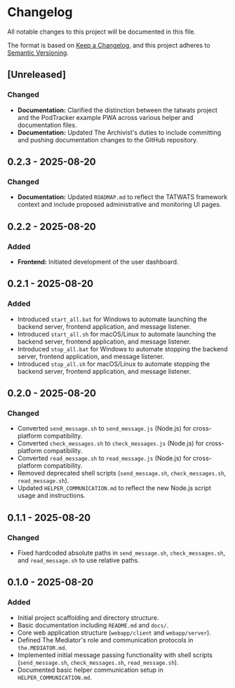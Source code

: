 # Changelog

All notable changes to this project will be documented in this file.

The format is based on [Keep a Changelog](https://keepachangelog.com/en/1.0.0/),
and this project adheres to [Semantic Versioning](https://semver.org/en/2.0.0/).

## [Unreleased]

### Changed
- **Documentation:** Clarified the distinction between the tatwats project and the PodTracker example PWA across various helper and documentation files.
- **Documentation:** Updated The Archivist's duties to include committing and pushing documentation changes to the GitHub repository.

## 0.2.3 - 2025-08-20

### Changed

- **Documentation:** Updated `ROADMAP.md` to reflect the TATWATS framework context and include proposed administrative and monitoring UI pages.

## 0.2.2 - 2025-08-20

### Added

- **Frontend:** Initiated development of the user dashboard.

## 0.2.1 - 2025-08-20

### Added

- Introduced `start_all.bat` for Windows to automate launching the backend server, frontend application, and message listener.
- Introduced `start_all.sh` for macOS/Linux to automate launching the backend server, frontend application, and message listener.
- Introduced `stop_all.bat` for Windows to automate stopping the backend server, frontend application, and message listener.
- Introduced `stop_all.sh` for macOS/Linux to automate stopping the backend server, frontend application, and message listener.

## 0.2.0 - 2025-08-20

### Changed

- Converted `send_message.sh` to `send_message.js` (Node.js) for cross-platform compatibility.
- Converted `check_messages.sh` to `check_messages.js` (Node.js) for cross-platform compatibility.
- Converted `read_message.sh` to `read_message.js` (Node.js) for cross-platform compatibility.
- Removed deprecated shell scripts (`send_message.sh`, `check_messages.sh`, `read_message.sh`).
- Updated `HELPER_COMMUNICATION.md` to reflect the new Node.js script usage and instructions.

## 0.1.1 - 2025-08-20

### Changed

- Fixed hardcoded absolute paths in `send_message.sh`, `check_messages.sh`, and `read_message.sh` to use relative paths.

## 0.1.0 - 2025-08-20

### Added

- Initial project scaffolding and directory structure.
- Basic documentation including `README.md` and `docs/`.
- Core web application structure (`webapp/client` and `webapp/server`).
- Defined The Mediator's role and communication protocols in `the.MEDIATOR.md`.
- Implemented initial message passing functionality with shell scripts (`send_message.sh`, `check_messages.sh`, `read_message.sh`).
- Documented basic helper communication setup in `HELPER_COMMUNICATION.md`.
